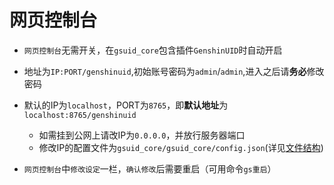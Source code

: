# 网页控制台<Badge type="tip" text="普通" />

- `网页控制台`无需开关，在`gsuid_core`包含插件`GenshinUID`时自动开启

- 地址为`IP:PORT/genshinuid`,初始账号密码为`admin`/`admin`,进入之后请**务必**修改密码
- 默认的IP为`localhost`，PORT为`8765`，即**默认地址**为`localhost:8765/genshinuid`
  - 如需挂到公网上请改IP为`0.0.0.0`，并放行服务器端口
  - 修改IP的配置文件为`gsuid_core/gsuid_core/config.json`(详见[文件结构](DataStruct))

- `网页控制台`中`修改设定`一栏，`确认修改`后需要重启（可用命令`gs重启`）